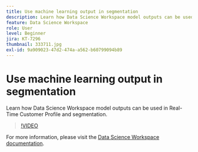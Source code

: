 ```yaml
---
title: Use machine learning output in segmentation
description: Learn how Data Science Workspace model outputs can be used in Real-Time Customer Profile and segmentation.
feature: Data Science Workspace
role: User
level: Beginner
jira: KT-7296
thumbnail: 333711.jpg
exl-id: 9a909023-47d2-474a-a562-b60799094b89
---
```

# Use machine learning output in segmentation

Learn how Data Science Workspace model outputs can be used in Real-Time Customer Profile and segmentation.

>[!VIDEO](https://video.tv.adobe.com/v/333711)

For more information, please visit the [Data Science Workspace documentation](https://experienceleague.adobe.com/docs/experience-platform/data-science-workspace/home.html).
